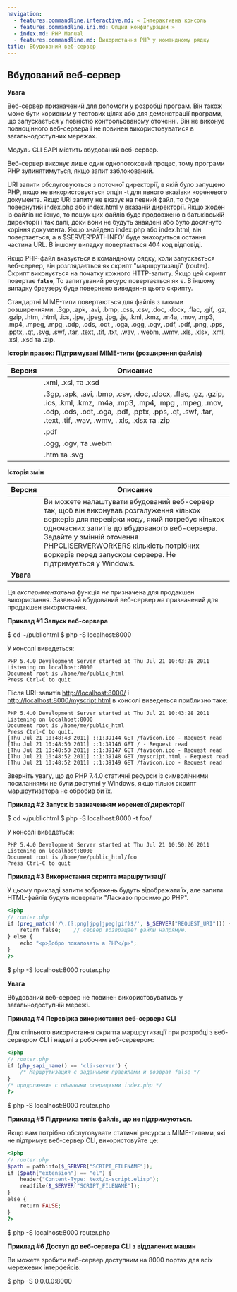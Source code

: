 ```yaml
---
navigation:
  - features.commandline.interactive.md: « Інтерактивна консоль
  - features.commandline.ini.md: Опции конфигурации »
  - index.md: PHP Manual
  - features.commandline.md: Використання PHP у командному рядку
title: Вбудований веб-сервер
---
```

## Вбудований веб-сервер

**Увага**

Веб-сервер призначений для допомоги у розробці програм. Він також може бути корисним у тестових цілях або для демонстрації програми, що запускається у повністю контрольованому оточенні. Він не виконує повноцінного веб-сервера і не повинен використовуватися в загальнодоступних мережах.

Модуль CLI SAPI містить вбудований веб-сервер.

Веб-сервер виконує лише один однопотоковий процес, тому програми PHP зупинятимуться, якщо запит заблокований.

URI запити обслуговуються з поточної директорії, в якій було запущено PHP, якщо не використовується опція -t для явного вказівки кореневого документа. Якщо URI запиту не вказує на певний файл, то буде повернутий index.php або index.html у вказаній директорії. Якщо жоден із файлів не існує, то пошук цих файлів буде продовжено в батьківській директорії і так далі, доки вони не будуть знайдені або було досягнуто коріння документа. Якщо знайдено index.php або index.html, він повертається, а в $SERVER'PATHINFO' буде знаходиться остання частина URL. В іншому випадку повертається 404 код відповіді.

Якщо PHP-файл вказується в командному рядку, коли запускається веб-сервер, він розглядається як скрипт "маршрутизації" (router). Скрипт виконується на початку кожного HTTP-запиту. Якщо цей скрипт повертає **`false`**, То запитуваний ресурс повертається як є. В іншому випадку браузеру буде повернено виведення цього скрипту.

Стандартні MIME-типи повертаються для файлів з такими розширеннями: .3gp, .apk, .avi, .bmp, .css, .csv, .doc, .docx, .flac, .gif, .gz, .gzip, .htm, .html, .ics, .jpe, .jpeg, .jpg, .js, .kml, .kmz, .m4a, .mov, .mp3, .mp4, .mpeg, .mpg, .odp, .ods, .odt , .oga, .ogg, .ogv, .pdf, .pdf, .png, .pps, .pptx, .qt, .svg, .swf, .tar, .text, .tif, .txt, .wav, . webm, .wmv, .xls, .xlsx, .xml, .xsl, .xsd та .zip.

**Історія правок: Підтримувані MIME-типи (розширення файлів)**

| Версия | Описание |
| --- | --- |
|  | .xml, .xsl, та .xsd |
|  | .3gp, .apk, .avi, .bmp, .csv, .doc, .docx, .flac, .gz, .gzip, .ics, .kml, .kmz, .m4a, .mp3, .mp4, .mpg , .mpeg, .mov, .odp, .ods, .odt, .oga, .pdf, .pptx, .pps, .qt, .swf, .tar, .text, .tif, .wav, .wmv, . xls, .xlsx та .zip |
|  | .pdf |
|  | .ogg, .ogv, та .webm |
|  | .htm та .svg |

**Історія змін**

| Версия | Описание |
| --- | --- |
|  | Ви можете налаштувати вбудований веб-сервер так, щоб він виконував розгалуження кількох воркерів для перевірки коду, який потребує кількох одночасних запитів до вбудованого веб-сервера. Задайте у змінній оточення PHPCLISERVERWORKERS кількість потрібних воркерів перед запуском сервера. Не підтримується у Windows. |
| **Увага** |  |

Ця *експериментальна* функція *не* призначена для продакшен використання. Зазвичай вбудований веб-сервер *не* призначений для продакшен використання.

**Приклад #1 Запуск веб-сервера**

$ cd ~/publichtml $ php -S localhost:8000

У консолі виведеться:

```
PHP 5.4.0 Development Server started at Thu Jul 21 10:43:28 2011
Listening on localhost:8000
Document root is /home/me/public_html
Press Ctrl-C to quit
```

Після URI-запитів [http://localhost:8000/](http://localhost:8000/) і [http://localhost:8000/myscript.html](http://localhost:8000/myscript.html) в консолі виведеться приблизно таке:

```
PHP 5.4.0 Development Server started at Thu Jul 21 10:43:28 2011
Listening on localhost:8000
Document root is /home/me/public_html
Press Ctrl-C to quit.
[Thu Jul 21 10:48:48 2011] ::1:39144 GET /favicon.ico - Request read
[Thu Jul 21 10:48:50 2011] ::1:39146 GET / - Request read
[Thu Jul 21 10:48:50 2011] ::1:39147 GET /favicon.ico - Request read
[Thu Jul 21 10:48:52 2011] ::1:39148 GET /myscript.html - Request read
[Thu Jul 21 10:48:52 2011] ::1:39149 GET /favicon.ico - Request read
```

Зверніть увагу, що до PHP 7.4.0 статичні ресурси із символічними посиланнями не були доступні у Windows, якщо тільки скрипт маршрутизатора не обробив би їх.

**Приклад #2 Запуск із зазначенням кореневої директорії**

$ cd ~/publichtml $ php -S localhost:8000 -t foo/

У консолі виведеться:

```
PHP 5.4.0 Development Server started at Thu Jul 21 10:50:26 2011
Listening on localhost:8000
Document root is /home/me/public_html/foo
Press Ctrl-C to quit
```

**Приклад #3 Використання скрипта маршрутизації**

У цьому прикладі запити зображень будуть відображати їх, але запити HTML-файлів будуть повертати "Ласкаво просимо до PHP".

```php
<?php
// router.php
if (preg_match('/\.(?:png|jpg|jpeg|gif)$/', $_SERVER["REQUEST_URI"])) {
    return false;    // сервер возвращает файлы напрямую.
} else {
    echo "<p>Добро пожаловать в PHP</p>";
}
?>
```

$ php -S localhost:8000 router.php

**Увага**

Вбудований веб-сервер не повинен використовуватись у загальнодоступній мережі.

**Приклад #4 Перевірка використання веб-сервера CLI**

Для спільного використання скрипта маршрутизації при розробці з веб-сервером CLI і надалі з робочим веб-сервером:

```php
<?php
// router.php
if (php_sapi_name() == 'cli-server') {
    /* Маршрутизация с заданными правилами и возврат false */
}
/* продолжение с обычными операциями index.php */
?>
```

$ php -S localhost:8000 router.php

**Приклад #5 Підтримка типів файлів, що не підтримуються.**

Якщо вам потрібно обслуговувати статичні ресурси з MIME-типами, які не підтримує веб-сервер CLI, використовуйте це:

```php
<?php
// router.php
$path = pathinfo($_SERVER["SCRIPT_FILENAME"]);
if ($path["extension"] == "el") {
    header("Content-Type: text/x-script.elisp");
    readfile($_SERVER["SCRIPT_FILENAME"]);
}
else {
    return FALSE;
}
?>
```

$ php -S localhost:8000 router.php

**Приклад #6 Доступ до веб-сервера CLI з віддалених машин**

Ви можете зробити веб-сервер доступним на 8000 портах для всіх мережевих інтерфейсів:

$ php -S 0.0.0.0:8000
